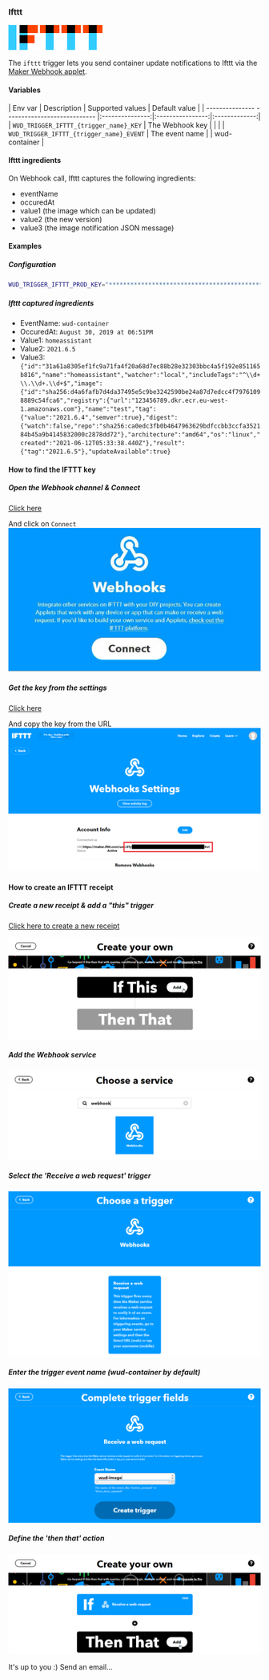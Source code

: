 ### Ifttt
![logo](ifttt.png)

The ```ifttt``` trigger lets you send container update notifications to Ifttt via the [Maker Webhook applet](https://ifttt.com/maker_webhooks/).

#### Variables

| Env var                                      | Description     | Supported values | Default value |
| --------------- ---------------------------- |:---------------:|:----------------:|:-------------:| 
| ```WUD_TRIGGER_IFTTT_{trigger_name}_KEY```   | The Webhook key |                  |               |
| ```WUD_TRIGGER_IFTTT_{trigger_name}_EVENT``` | The event name  |                  | wud-container |

#### Ifttt ingredients
On Webhook call, Ifttt captures the following ingredients:
- eventName
- occuredAt
- value1 (the image which can be updated)
- value2 (the new version)
- value3 (the image notification JSON message)

#### Examples

##### Configuration
```bash
WUD_TRIGGER_IFTTT_PROD_KEY="*******************************************"
```

##### Ifttt captured ingredients
- EventName: `wud-container`
- OccuredAt: `August 30, 2019 at 06:51PM`
- Value1: `homeassistant`
- Value2: `2021.6.5`
- Value3: `{"id":"31a61a8305ef1fc9a71fa4f20a68d7ec88b28e32303bbc4a5f192e851165b816","name":"homeassistant","watcher":"local","includeTags":"^\\d+\\.\\d+.\\d+$","image":{"id":"sha256:d4a6fafb7d4da37495e5c9be3242590be24a87d7edcc4f79761098889c54fca6","registry":{"url":"123456789.dkr.ecr.eu-west-1.amazonaws.com"},"name":"test","tag":{"value":"2021.6.4","semver":true},"digest":{"watch":false,"repo":"sha256:ca0edc3fb0b4647963629bdfccbb3ccfa352184b45a9b4145832000c2878dd72"},"architecture":"amd64","os":"linux","created":"2021-06-12T05:33:38.440Z"},"result":{"tag":"2021.6.5"},"updateAvailable":true}`

#### How to find the IFTTT key
##### Open the Webhook channel & Connect
[Click here](https://ifttt.com/maker_webhooks)

And click on `Connect`
![image](ifttt_connect.jpg)

##### Get the key from the settings
[Click here](https://ifttt.com/maker_webhooks/settings)

And copy the key from the URL
![image](ifttt_key.png)

#### How to create an IFTTT receipt
##### Create a new receipt & add a "this" trigger
[Click here to create a new receipt](https://ifttt.com/create)

![image](ifttt_add_this.png)

##### Add the Webhook service
![image](ifttt_search_webhook.png)

##### Select the 'Receive a web request' trigger
![image](ifttt_request_trigger.png)

##### Enter the trigger event name (wud-container by default)
![image](ifttt_event.png)

##### Define the 'then that' action
![image](ifttt_then_that.png)

It's up to you :) Send an email...
